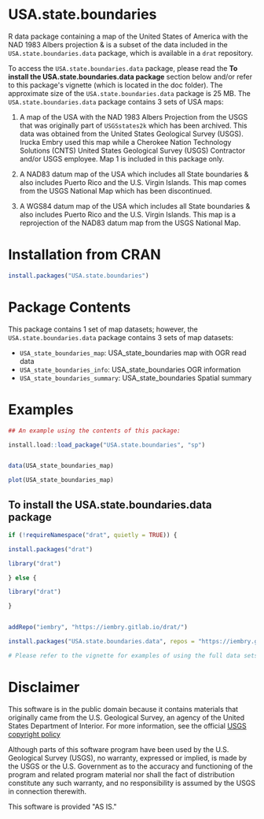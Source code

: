 # USA.state.boundaries

R data package containing a map of the United States of America with the NAD 1983 Albers projection & is a subset of the data included in the `USA.state.boundaries.data` package, which is available in a `drat` repository.

To access the `USA.state.boundaries.data` package, please read the **To install the USA.state.boundaries.data package** section below and/or refer to this package's vignette (which is located in the doc folder). The approximate size of the `USA.state.boundaries.data` package is 25 MB. The `USA.state.boundaries.data` package contains 3 sets of USA maps:

1) A map of the USA with the NAD 1983 Albers Projection from the USGS that was originally part of `USGSstates2k` which has been archived. This data was obtained from the United States Geological Survey (USGS). Irucka Embry used this map while a Cherokee Nation Technology Solutions (CNTS) United States Geological Survey (USGS) Contractor and/or USGS employee. Map 1 is included in this package only.

2) A NAD83 datum map of the USA which includes all State boundaries & also includes Puerto Rico and the U.S. Virgin Islands. This map comes from the USGS National Map which has been discontinued.

3) A WGS84 datum map of the USA which includes all State boundaries & also includes Puerto Rico and the U.S. Virgin Islands. This map is a reprojection of the NAD83 datum map from the USGS National Map.



# Installation from CRAN

```R
install.packages("USA.state.boundaries")
```



# Package Contents

This package contains 1 set of map datasets; however, the `USA.state.boundaries.data` package contains 3 sets of map datasets:

* `USA_state_boundaries_map`: USA_state_boundaries map with OGR read data
* `USA_state_boundaries_info`: USA_state_boundaries OGR information
* `USA_state_boundaries_summary`: USA_state_boundaries Spatial summary



# Examples

```R
## An example using the contents of this package:

install.load::load_package("USA.state.boundaries", "sp")


data(USA_state_boundaries_map)

plot(USA_state_boundaries_map)
```



## To install the USA.state.boundaries.data package

```R
if (!requireNamespace("drat", quietly = TRUE)) {

install.packages("drat")

library("drat")

} else {

library("drat")

}


addRepo("iembry", "https://iembry.gitlab.io/drat/")

install.packages("USA.state.boundaries.data", repos = "https://iembry.gitlab.io/drat/", type = "source")

# Please refer to the vignette for examples of using the full data sets
```



# Disclaimer

This software is in the public domain because it contains materials that originally came from the U.S. Geological Survey, an agency of the United States Department of Interior. For more information, see the official [USGS copyright policy](https://www.usgs.gov/information-policies-and-instructions/copyrights-and-credits#copyright)

Although parts of this software program have been used by the U.S. Geological Survey (USGS), no warranty, expressed or implied, is made by the USGS or the U.S. Government as to the accuracy and functioning of the program and related program material nor shall the fact of distribution constitute any such warranty, and no responsibility is assumed by the USGS in connection therewith.

This software is provided "AS IS."

